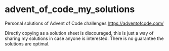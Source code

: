 # advent_of_code_my_solutions
 Personal solutions of Advent of Code challenges https://adventofcode.com/ 
 
 Directly copying as a solution sheet is discouraged, this is just a way of sharing my solutions in case anyone is interested.
 There is no guarantee the solutions are optimal.
